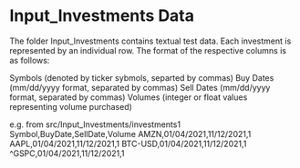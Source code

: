 # Input_Investments Data

The folder Input_Investments contains textual test data. Each investment is represented by an individual row. The format of the respective columns is as follows:

Symbols (denoted by ticker sybmols, separted by commas)
Buy Dates (mm/dd/yyyy format, separated by commas)
Sell Dates (mm/dd/yyyy format, separated by commas)
Volumes (integer or float values representing volume purchased)

e.g. from src/Input_Investments/investments1
Symbol,BuyDate,SellDate,Volume
AMZN,01/04/2021,11/12/2021,1
AAPL,01/04/2021,11/12/2021,1
BTC-USD,01/04/2021,11/12/2021,1
^GSPC,01/04/2021,11/12/2021,1